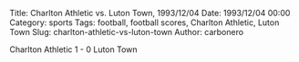 Title: Charlton Athletic vs. Luton Town, 1993/12/04
Date: 1993/12/04 00:00
Category: sports
Tags: football, football scores, Charlton Athletic, Luton Town
Slug: charlton-athletic-vs-luton-town
Author: carbonero


Charlton Athletic 1 - 0 Luton Town
